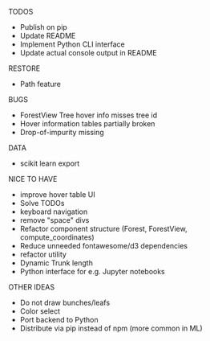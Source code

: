 TODOS
- Publish on pip
- Update README
- Implement Python CLI interface
- Update actual console output in README

RESTORE
- Path feature

BUGS
- ForestView Tree hover info misses tree id
- Hover information tables partially broken
- Drop-of-impurity missing

DATA
- scikit learn export

NICE TO HAVE
- improve hover table UI
- Solve TODOs
- keyboard navigation
- remove "space" divs
- Refactor component structure (Forest, ForestView, compute_coordinates)
- Reduce unneeded fontawesome/d3 dependencies
- refactor utility
- Dynamic Trunk length
- Python interface for e.g. Jupyter notebooks

OTHER IDEAS
- Do not draw bunches/leafs
- Color select
- Port backend to Python
- Distribute via pip instead of npm (more common in ML)